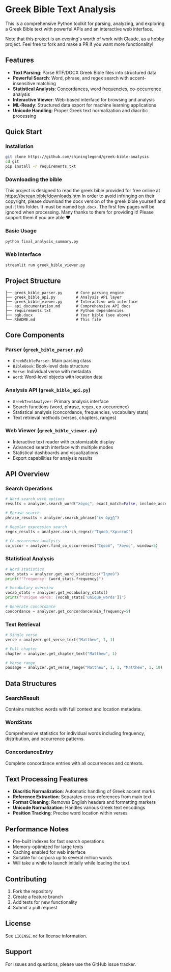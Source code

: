 # Greek Bible Text Analysis

This is a comprehensive Python toolkit for parsing, analyzing, and exploring a Greek Bible text with powerful APIs and an interactive web interface.

Note that this project is an evening's worth of work with Claude, as a hobby project.
Feel free to fork and make a PR if you want more functionality!

## Features

- **Text Parsing**: Parse RTF/DOCX Greek Bible files into structured data
- **Powerful Search**: Word, phrase, and regex search with accent-insensitive matching
- **Statistical Analysis**: Concordances, word frequencies, co-occurrence analysis
- **Interactive Viewer**: Web-based interface for browsing and analysis
- **ML-Ready**: Structured data export for machine learning applications
- **Unicode Handling**: Proper Greek text normalization and diacritic processing

## Quick Start

### Installation

```bash
git clone https://github.com/shininglegend/greek-bible-analysis
cd git
pip install -r requirements.txt
```

### Downloading the bible

This project is designed to read the greek bible provided for free online at https://berean.bible/downloads.htm
In order to avoid infringing on their copyright, please download the docx version of the greek bible yourself and put it this folder.
It must be named `bgb.docx`. The first few pages will be ignored when processing.
Many thanks to them for providing it! Please support them if you are able :heart:

### Basic Usage

```bash
python final_analysis_summary.py
```

### Web Interface

```bash
streamlit run greek_bible_viewer.py
```

## Project Structure

```
├── greek_bible_parser.py      # Core parsing engine
├── greek_bible_api.py         # Analysis API layer
├── greek_bible_viewer.py      # Interactive web interface
├── api_documentation.md       # Comprehensive API docs
├── requirements.txt           # Python dependencies
├── bgb.docx                   # Your bible (see above)
└── README.md                  # This file
```

## Core Components

### Parser (`greek_bible_parser.py`)

- `GreekBibleParser`: Main parsing class
- `BibleBook`: Book-level data structure
- `Verse`: Individual verse with metadata
- `Word`: Word-level objects with location data

### Analysis API (`greek_bible_api.py`)

- `GreekTextAnalyzer`: Primary analysis interface
- Search functions (word, phrase, regex, co-occurrence)
- Statistical analysis (concordance, frequencies, vocabulary stats)
- Text retrieval methods (verses, chapters, ranges)

### Web Viewer (`greek_bible_viewer.py`)

- Interactive text reader with customizable display
- Advanced search interface with multiple modes
- Statistical dashboards and visualizations
- Export capabilities for analysis results

## API Overview

### Search Operations

```python
# Word search with options
results = analyzer.search_word("λόγος", exact_match=False, include_accents=False)

# Phrase search
phrase_results = analyzer.search_phrase("ἐν ἀρχῇ")

# Regular expression search
regex_results = analyzer.search_regex(r"Ἰησοῦ.*Χριστοῦ")

# Co-occurrence analysis
co_occur = analyzer.find_co_occurrences("Ἰησοῦ", "λόγος", window=5)
```

### Statistical Analysis

```python
# Word statistics
word_stats = analyzer.get_word_statistics("Ἰησοῦ")
print(f"Frequency: {word_stats.frequency}")

# Vocabulary overview
vocab_stats = analyzer.get_vocabulary_stats()
print(f"Unique words: {vocab_stats['unique_words']}")

# Generate concordance
concordance = analyzer.get_concordance(min_frequency=5)
```

### Text Retrieval

```python
# Single verse
verse = analyzer.get_verse_text("Matthew", 1, 1)

# Full chapter
chapter = analyzer.get_chapter_text("Matthew", 1)

# Verse range
passage = analyzer.get_verse_range("Matthew", 1, 1, "Matthew", 1, 10)
```

## Data Structures

### SearchResult

Contains matched words with full context and location metadata.

### WordStats

Comprehensive statistics for individual words including frequency, distribution, and occurrence patterns.

### ConcordanceEntry

Complete concordance entries with all occurrences and contexts.

## Text Processing Features

- **Diacritic Normalization**: Automatic handling of Greek accent marks
- **Reference Extraction**: Separates cross-references from main text
- **Format Cleaning**: Removes English headers and formatting markers
- **Unicode Normalization**: Handles various Greek text encodings
- **Position Tracking**: Precise word location within verses

## Performance Notes

- Pre-built indexes for fast search operations
- Memory-optimized for large texts
- Caching enabled for web interface
- Suitable for corpora up to several million words
- Will take a while to launch initially while loading the text.

## Contributing

1. Fork the repository
2. Create a feature branch
3. Add tests for new functionality
4. Submit a pull request

## License

See `LICENSE.md` for license information.

## Support

For issues and questions, please use the GitHub issue tracker.
